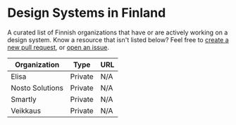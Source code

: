 # Design Systems in Finland

A curated list of Finnish organizations that have or are actively working on a design system. Know a resource that isn't listed below? Feel free to [create a new pull request](https://github.com/viljamis/design-systems-in-finland/compare), or [open an issue](https://github.com/viljamis/design-systems-in-finland/issues/new).


| Organization | Type | URL |
| --- | --- | --- |
| Elisa | Private | N/A |
| Nosto Solutions | Private | N/A |
| Smartly | Private | N/A |
| Veikkaus | Private | N/A |
